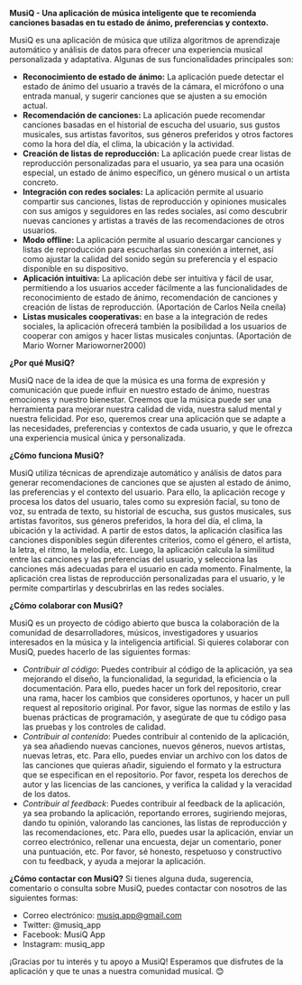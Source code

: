 **MusiQ - Una aplicación de música inteligente que te recomienda canciones basadas en tu estado de ánimo, preferencias y contexto.**

MusiQ es una aplicación de música que utiliza algoritmos de aprendizaje automático y análisis de datos para ofrecer una experiencia musical personalizada y adaptativa. Algunas de sus funcionalidades principales son:

 - **Reconocimiento de estado de ánimo:** La aplicación puede detectar el estado de ánimo del usuario a través de la cámara, el micrófono o una entrada manual, y sugerir canciones que se ajusten a su emoción actual.
 - **Recomendación de canciones:** La aplicación puede recomendar canciones basadas en el historial de escucha del usuario, sus gustos musicales, sus artistas favoritos, sus géneros preferidos y otros factores como la hora del día, el clima, la ubicación y la actividad.
 - **Creación de listas de reproducción:** La aplicación puede crear listas de reproducción personalizadas para el usuario, ya sea para una ocasión especial, un estado de ánimo específico, un género musical o un artista concreto.
 - **Integración con redes sociales:** La aplicación permite al usuario compartir sus canciones, listas de reproducción y opiniones musicales con sus amigos y seguidores en las redes sociales, así como descubrir nuevas canciones y artistas a través de las recomendaciones de otros usuarios.
 - **Modo offline:** La aplicación permite al usuario descargar canciones y listas de reproducción para escucharlas sin conexión a internet, así como ajustar la calidad del sonido según su preferencia y el espacio disponible en su dispositivo.
 - **Aplicación intuitiva:** La aplicación debe ser intuitiva y fácil de usar, permitiendo a los usuarios acceder fácilmente a las funcionalidades de reconocimiento de estado de ánimo, recomendación de canciones y creación de listas de reproducción. (Aportación de Carlos Neila cneila)
 - **Listas musicales cooperativas:** en base a la integración de redes sociales, la aplicación ofrecerá también la posibilidad a los usuarios de cooperar con amigos y hacer listas musicales conjuntas. (Aportación de Mario Worner Marioworner2000)

**¿Por qué MusiQ?**

MusiQ nace de la idea de que la música es una forma de expresión y comunicación que puede influir en nuestro estado de ánimo, nuestras emociones y nuestro bienestar. Creemos que la música puede ser una herramienta para mejorar nuestra calidad de vida, nuestra salud mental y nuestra felicidad. Por eso, queremos crear una aplicación que se adapte a las necesidades, preferencias y contextos de cada usuario, y que le ofrezca una experiencia musical única y personalizada.

**¿Cómo funciona MusiQ?**

MusiQ utiliza técnicas de aprendizaje automático y análisis de datos para generar recomendaciones de canciones que se ajusten al estado de ánimo, las preferencias y el contexto del usuario. Para ello, la aplicación recoge y procesa los datos del usuario, tales como su expresión facial, su tono de voz, su entrada de texto, su historial de escucha, sus gustos musicales, sus artistas favoritos, sus géneros preferidos, la hora del día, el clima, la ubicación y la actividad. A partir de estos datos, la aplicación clasifica las canciones disponibles según diferentes criterios, como el género, el artista, la letra, el ritmo, la melodía, etc. Luego, la aplicación calcula la similitud entre las canciones y las preferencias del usuario, y selecciona las canciones más adecuadas para el usuario en cada momento. Finalmente, la aplicación crea listas de reproducción personalizadas para el usuario, y le permite compartirlas y descubrirlas en las redes sociales.

**¿Cómo colaborar con MusiQ?**

MusiQ es un proyecto de código abierto que busca la colaboración de la comunidad de desarrolladores, músicos, investigadores y usuarios interesados en la música y la inteligencia artificial. Si quieres colaborar con MusiQ, puedes hacerlo de las siguientes formas:

 - *Contribuir al código*: Puedes contribuir al código de la aplicación, ya sea mejorando el diseño, la funcionalidad, la seguridad, la eficiencia o la documentación. Para ello, puedes hacer un fork del repositorio, crear una rama, hacer los cambios que consideres oportunos, y hacer un pull request al repositorio original. Por favor, sigue las normas de estilo y las buenas prácticas de programación, y asegúrate de que tu código pasa las pruebas y los controles de calidad.
 - *Contribuir al contenido*: Puedes contribuir al contenido de la aplicación, ya sea añadiendo nuevas canciones, nuevos géneros, nuevos artistas, nuevas letras, etc. Para ello, puedes enviar un archivo con los datos de las canciones que quieras añadir, siguiendo el formato y la estructura que se especifican en el repositorio. Por favor, respeta los derechos de autor y las licencias de las canciones, y verifica la calidad y la veracidad de los datos.
 - *Contribuir al feedback*: Puedes contribuir al feedback de la aplicación, ya sea probando la aplicación, reportando errores, sugiriendo mejoras, dando tu opinión, valorando las canciones, las listas de reproducción y las recomendaciones, etc. Para ello, puedes usar la aplicación, enviar un correo electrónico, rellenar una encuesta, dejar un comentario, poner una puntuación, etc. Por favor, sé honesto, respetuoso y constructivo con tu feedback, y ayuda a mejorar la aplicación.

**¿Cómo contactar con MusiQ?**
Si tienes alguna duda, sugerencia, comentario o consulta sobre MusiQ, puedes contactar con nosotros de las siguientes formas:

 - Correo electrónico: musiq.app@gmail.com
 - Twitter: @musiq_app
 - Facebook: MusiQ App
 - Instagram: musiq_app

¡Gracias por tu interés y tu apoyo a MusiQ! Esperamos que disfrutes de la aplicación y que te unas a nuestra comunidad musical. 😊
